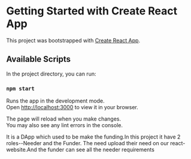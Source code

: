 # Getting Started with Create React App

This project was bootstrapped with [Create React App](https://github.com/facebook/create-react-app).

## Available Scripts

In the project directory, you can run:

### `npm start`

Runs the app in the development mode.\
Open [http://localhost:3000](http://localhost:3000) to view it in your browser.

The page will reload when you make changes.\
You may also see any lint errors in the console.

It is a DApp which used to be make the funding.In this project it have 2 roles--Needer and the Funder. The need upload their need on our react-website.And the funder can see all the needer requirements
